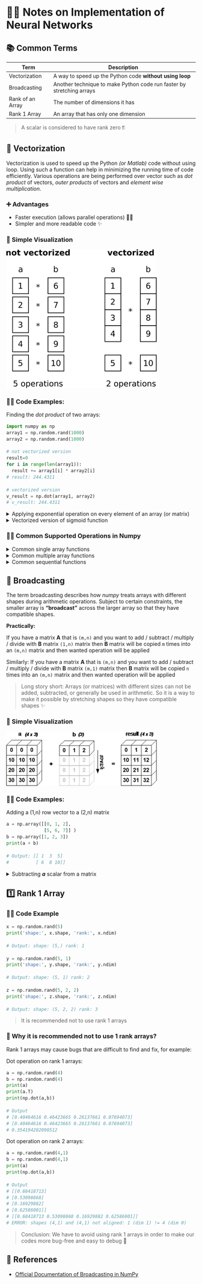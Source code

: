 # 👷‍♀️ Notes on Implementation of Neural Networks


## 📚 Common Terms

| Term             | Description   |
| ---------------  |---------------|
| Vectorization    |  A way to speed up the Python code **without using loop** |
| Broadcasting     |  Another technique to make Python code run faster by stretching arrays |
| Rank of an Array |  The number of dimensions it has         |
| Rank 1 Array     |  An array that has only one dimension         |

> A scalar is considered to have rank zero ❗❕

## 🔩 Vectorization
Vectorization is used to speed up the Python _(or Matlab)_ code without using loop. Using such a function can help in minimizing the running time of code efficiently. Various operations are being performed over vector such as _dot product_ of vectors, _outer products_ of vectors and _element wise multiplication_.

### ➕ Advantages
* Faster execution (allows parallel operations) 👨‍🔧
* Simpler and more readable code :sparkles:

### 👀 Simple Visualization
<img src="../res/Vectorization.png" width="400"  />


### 👩‍💻 Code Examples:
Finding the _dot product_ of two arrays:

```python
import numpy as np
array1 = np.random.rand(1000)
array2 = np.random.rand(1000)

# not vectorized version
result=0
for i in range(len(array1)):
  result += array1[i] * array2[i]
# result: 244.4311

# vectorized version
v_result = np.dot(array1, array2)
# v_result: 244.4311
``` 

<details>
<summary>Applying exponential operation on every element of an array (or matrix)</summary>

```python
array = np.random.rand(1000)
exp = np.exp(array)
```
</details>

<details>
<summary>Vectorized version of sigmoid function</summary>

```python
array = np.random.rand(1000)
sigmoid = 1 / (1 + np.exp(-array))
```
</details>

### 👩‍💻 Common Supported Operations in Numpy
<details>
<summary>Common single array functions</summary>

* Taking the square root of each element in the array
  * `np.sqrt(x)`
* Taking the sum over all of the array's elements
  * `np.sum(x)`
* Taking the absolute value of each element in the array
  * `np.abs(x)`
* Applying **trigonometric** functions on each element in the array
  * `np.sin(x)`, `np.cos(x)`, `np.tan(x)`
* Applying **logarithmic** functions on each element in the array
  * `np.log(x)`, `np.log10(x)`, `np.log2(x)`

</details>

<details>
<summary>Common multiple array functions</summary>

* Applying **arithmetic** operations on corresponded elements in the arrays
  * `np.add(x, y)`, `np.subtract(x, y)`, `np.divide(x, y)`, `np.multiply(x, y)`
* Applying **power** operation on corresponded elements in the arrays
  * `np.power(x, y)`

</details>

<details>
<summary>Common sequential functions</summary>

* Getting **mean** of an array
  * `np.mean(x)`
* Getting **median** of an array
  * `np.median(x)`
* Getting **variance** of an array
  * `np.var(x)`
* Getting **standart deviation** of an array
  * `np.std(x)`
* Getting **maximum or minimum** value of an array
  * `np.max(x)`, `np.min(x)`
* Getting **index** of maximum or minimum value of an array
  * `np.argmax(x)`, `np.argmin(x)`
</details>



## 💉 Broadcasting
The term broadcasting describes how _numpy_ treats arrays with different shapes during arithmetic operations. Subject to certain constraints, the smaller array is **“broadcast”** across the larger array so that they have compatible shapes.

**Practically:**

If you have a matrix **A** that is `(m,n)` and you want to add / subtract / multiply / divide with **B** matrix `(1,n)` matrix then **B** matrix will be copied `m` times into an `(m,n)` matrix and then wanted operation will be applied

Similarly: If you have a matrix **A** that is `(m,n)` and you want to add / subtract / multiply / divide with **B** matrix `(m,1)` matrix then **B** matrix will be copied `n` times into an `(m,n)` matrix and then wanted operation will be applied
 

> Long story short: Arrays (or matrices) with different sizes can not be added, subtracted, or generally be used in arithmetic. So it is a way to make it possible by stretching shapes so they have compatible shapes :sparkles:


### 👀 Simple Visualization
<img src="../res/Broadcasting.jpg" width="400"  />


### 👩‍💻 Code Examples:
Adding a (1,n) row vector to a (2,n) matrix

```python
a = np.array([[0, 1, 2], 
              [5, 6, 7]] )
b = np.array([1, 2, 3])
print(a + b)

# Output: [[ 1  3  5]
#          [ 6  8 10]]
``` 

<details>
<summary>Subtracting <i><b>a</b></i> scalar from a matrix</summary>

```python
a = np.array( [[0, 1, 2], 
               [5, 6, 7]] )
c = 2
print(a - c)
# Output: [[-2 -1  0]
#          [ 3  4  5]]
```
</details>

## 1️⃣ Rank 1 Array

### 👩‍💻 Code Example

```python
x = np.random.rand(5)
print('shape:', x.shape, 'rank:', x.ndim)

# Output: shape: (5,) rank: 1

y = np.random.rand(5, 1)
print('shape:', y.shape, 'rank:', y.ndim)

# Output: shape: (5, 1) rank: 2

z = np.random.rand(5, 2, 2)
print('shape:', z.shape, 'rank:', z.ndim)

# Output: shape: (5, 2, 2) rank: 3
```

> It is recommended not to use rank 1 arrays

### 🤔 Why it is recommended not to use 1 rank arrays?
Rank 1 arrays may cause bugs that are difficult to find and fix, for example:


Dot operation on rank 1 arrays:
```python
a = np.random.rand(4)
b = np.random.rand(4)
print(a)
print(a.T)
print(np.dot(a,b))

# Output
# [0.40464616 0.46423665 0.26137661 0.07694073]
# [0.40464616 0.46423665 0.26137661 0.07694073]
# 0.354194202098512
```

Dot operation on rank 2 arrays:

```python
a = np.random.rand(4,1)
b = np.random.rand(4,1)
print(a)
print(np.dot(a,b))

# Output
# [[0.68418713]
# [0.53098868]
# [0.16929882]
# [0.62586001]]
# [[0.68418713 0.53098868 0.16929882 0.62586001]]
# ERROR: shapes (4,1) and (4,1) not aligned: 1 (dim 1) != 4 (dim 0)
```

> Conclusion: We have to avoid using rank 1 arrays in order to make our codes more bug-free and easy to debug 🐛

## 🧐 References
* [Official Documentation of Broadcasting in NumPy](https://docs.scipy.org/doc/numpy/user/basics.broadcasting.html)